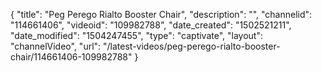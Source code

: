 {
    "title": "Peg Perego Rialto Booster Chair",
    "description": "",
    "channelid": "114661406",
    "videoid": "109982788",
    "date_created": "1502521211",
    "date_modified": "1504247455",
    "type": "captivate",
    "layout": "channelVideo",
    "url": "\/latest-videos\/peg-perego-rialto-booster-chair\/114661406-109982788"
}